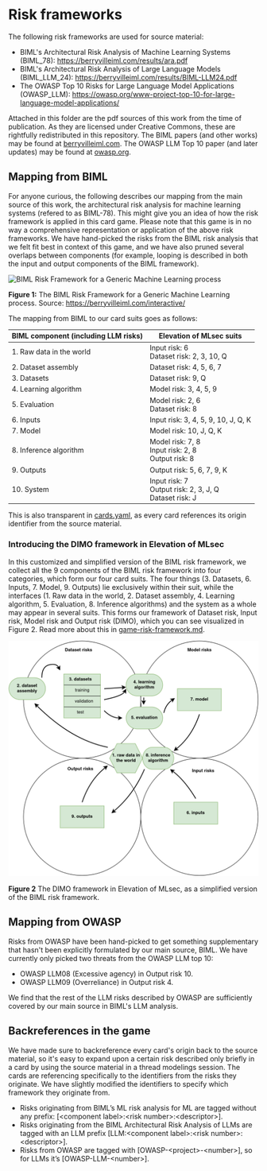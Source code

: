 # Risk frameworks
The following risk frameworks are used for source material:

- BIML's Architectural Risk Analysis of Machine Learning Systems (BIML_78): https://berryvilleiml.com/results/ara.pdf
- BIML's Architectural Risk Analysis of Large Language Models (BIML_LLM_24): https://berryvilleiml.com/results/BIML-LLM24.pdf
- The OWASP Top 10 Risks for Large Language Model Applications (OWASP_LLM): https://owasp.org/www-project-top-10-for-large-language-model-applications/

Attached in this folder are the pdf sources of this work from the time of publication. As they are licensed under Creative Commons, these are rightfully redistributed in this repository. 
The BIML papers (and other works) may be found at [berryvilleiml.com](https://berryvilleiml.com/). The OWASP LLM Top 10 paper (and later updates) may be found at [owasp.org](https://owasp.org).

## Mapping from BIML
For anyone curious, the following describes our mapping from the main source of this work, the architectural risk analysis for machine learning systems (refered to as BIML-78). This might give you an idea of how the risk framework is applied in this card game. Please note that this game is in no way a comprehensive representation or application of the above risk frameworks. We have hand-picked the risks from the BIML risk analysis that we felt fit best in context of this game, and we have also pruned several overlaps between components (for example, looping is described in both the input and output components of the BIML framework).


<img src="./biml-78-framework.png" alt="BIML Risk Framework for a Generic Machine Learning process" />

**Figure 1:** The BIML Risk Framework for a Generic Machine Learning process. Source: https://berryvilleiml.com/interactive/


The mapping from BIML to our card suits goes as follows:

| BIML component (including LLM risks) | Elevation of MLsec suits                                 |
|--------------------------------------|----------------------------------------------------------|
| 1. Raw data in the world             | Input risk: 6<br>Dataset risk: 2, 3, 10, Q                |
| 2. Dataset assembly                  | Dataset risk: 4, 5, 6, 7                                |
| 3. Datasets                          | Dataset risk: 9, Q                                      |
| 4. Learning algorithm                | Model risk: 3, 4, 5, 9                                  |
| 5. Evaluation                        | Model risk: 2, 6<br>Dataset risk: 8                       |
| 6. Inputs                            | Input risk: 3, 4, 5, 9, 10, J, Q, K                     |
| 7. Model                             | Model risk: 10, J, Q, K                                 |
| 8. Inference algorithm               | Model risk: 7, 8<br>Input risk: 2, 8<br>Output risk: 8      |
| 9. Outputs                           | Output risk: 5, 6, 7, 9, K                              |
| 10. System                           | Input risk: 7<br>Output risk: 2, 3, J, Q<br>Dataset risk: J |


This is also transparent in [cards.yaml](../cards.yaml), as every card references its origin identifier from the source material.

### Introducing the DIMO framework in Elevation of MLsec
In this customized and simplified version of the BIML risk framework, we collect all the 9 components of the BIML risk framework into four categories, which form our four card suits. The four things (3. Datasets, 6. Inputs, 7. Model, 9. Outputs) lie exclusively within their suit, while the interfaces (1. Raw data in the world, 2. Dataset assembly, 4. Learning algorithm, 5. Evaluation, 8. Inference algorithms) and the system as a whole may appear in several suits. This forms our framework of Dataset risk, Input risk, Model risk and Output risk (DIMO), which you can see visualized in Figure 2. Read more about this in [game-risk-framework.md](../game-risk-framework.md).


<img src="./DIMO-eoml.png" alt="The DIMO model presented in Elevation of Mlsec" />

**Figure 2** The DIMO framework in Elevation of MLsec, as a simplified version of the BIML risk framework.



## Mapping from OWASP

Risks from OWASP have been hand-picked to get something supplementary that hasn't been explicitly formulated by our main source, BIML. We have currently only picked two threats from the OWASP LLM top 10:
- OWASP LLM08 (Excessive agency) in Output risk 10.
- OWASP LLM09 (Overreliance) in Output risk 4.

We find that the rest of the LLM risks described by OWASP are sufficiently covered by our main source in BIML's LLM analysis.

## Backreferences in the game

We have made sure to backreference every card's origin back to the source material, so it's easy to expand upon a certain risk described only briefly in a card by using the source material in a thread modelings session. The cards are referencing specifically to the identifiers from the risks they originate. We have slightly modified the identifiers to specify which framework they originate from. 
- Risks originating from BIML’s ML risk analysis for ML are tagged without any prefix: \[\<component label\>:\<risk number\>:\<descriptor>\]. 
- Risks originating from the BIML Architectural Risk Analysis of LLMs are tagged with an LLM prefix \[LLM:\<component label\>:\<risk number\>:\<descriptor\>\]. 
- Risks from OWASP are tagged with \[OWASP-\<project\>-\<number\>\], so for LLMs it’s \[OWASP-LLM-\<number\>\]. 
